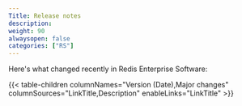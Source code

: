```yaml
---
Title: Release notes
description:
weight: 90
alwaysopen: false
categories: ["RS"]
---
```


Here's what changed recently in Redis Enterprise Software:

{{< table-children columnNames="Version (Date),Major changes" columnSources="LinkTitle,Description" enableLinks="LinkTitle" >}}